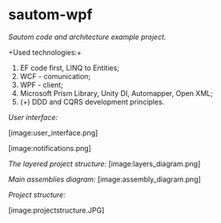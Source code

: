 # sautom-wpf

*Sautom code and architecture example project.*

+Used technologies:+
1) EF code first, LINQ to Entities;
2) WCF - comunication;
3) WPF - client;
4) Microsoft Prism Library, Unity DI, Automapper, Open XML;
5) (+) DDD and CQRS development principles.

*User interface:*

[image:user_interface.png]

[image:notifications.png]

*The layered project structure:* 
[image:layers_diagram.png]

*Main assemblies diagram:* 
[image:assembly_diagram.png]

*Project structure:*

[image:projectstructure.JPG]
